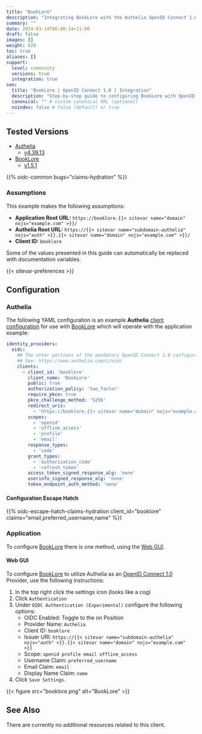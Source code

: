 ```yaml
---
title: "BookLore"
description: "Integrating BookLore with the Authelia OpenID Connect 1.0 Provider."
summary: ""
date: 2024-03-14T06:00:14+11:00
draft: false
images: []
weight: 620
toc: true
aliases: []
support:
  level: community
  versions: true
  integration: true
seo:
  title: "BookLore | OpenID Connect 1.0 | Integration"
  description: "Step-by-step guide to configuring BookLore with OpenID Connect 1.0 for secure SSO. Enhance your login flow using Authelia’s modern identity management."
  canonical: "" # custom canonical URL (optional)
  noindex: false # false (default) or true
---
```


## Tested Versions

- [Authelia]
  - [v4.39.13](https://github.com/authelia/authelia/releases/tag/v4.39.13)
- [BookLore]
  - [v1.5.1](https://github.com/booklore-app/booklore/releases/tag/v1.5.1)

{{% oidc-common bugs="claims-hydration" %}}

### Assumptions

This example makes the following assumptions:

- __Application Root URL:__ `https://booklore.{{< sitevar name="domain" nojs="example.com" >}}/`
- __Authelia Root URL:__ `https://{{< sitevar name="subdomain-authelia" nojs="auth" >}}.{{< sitevar name="domain" nojs="example.com" >}}/`
- __Client ID:__ `booklore`

Some of the values presented in this guide can automatically be replaced with documentation variables.

{{< sitevar-preferences >}}

## Configuration

### Authelia

The following YAML configuration is an example __Authelia__ [client configuration] for use with [BookLore] which will
operate with the application example:

```yaml {title="configuration.yml"}
identity_providers:
  oidc:
    ## The other portions of the mandatory OpenID Connect 1.0 configuration go here.
    ## See: https://www.authelia.com/c/oidc
    clients:
      - client_id: 'booklore'
        client_name: 'BookLore'
        public: true
        authorization_policy: 'two_factor'
        require_pkce: true
        pkce_challenge_method: 'S256'
        redirect_uris:
          - 'https://booklore.{{< sitevar name="domain" nojs="example.com" >}}/api/oidc'
        scopes:
          - 'openid'
          - 'offline_access'
          - 'profile'
          - 'email'
        response_types:
          - 'code'
        grant_types:
          - 'authorization_code'
          - 'refresh_token'
        access_token_signed_response_alg: 'none'
        userinfo_signed_response_alg: 'none'
        token_endpoint_auth_method: 'none'
```

#### Configuration Escape Hatch

{{% oidc-escape-hatch-claims-hydration client_id="booklore" claims="email,preferred_username,name" %}}

### Application

To configure [BookLore] there is one method, using the [Web GUI](#web-gui).

#### Web GUI

To configure [BookLore] to utilize Authelia as an [OpenID Connect 1.0] Provider, use the following instructions:

1. In the top right click the settings icon (looks like a cog)
2. Click `Authentication`
3. Under `OIDC Authentication (Experimental)` configure the following options:
   - OIDC Enabled: Toggle to the on Position
   - Provider Name: `Authelia`
   - Client ID: `booklore`
   - Issuer URI: `https://{{< sitevar name="subdomain-authelia" nojs="auth" >}}.{{< sitevar name="domain" nojs="example.com" >}}`
   - Scope: `openid profile email offline_access`
   - Username Claim: `preferred_username`
   - Email Claim: `email`
   - Display Name Claim: `name`
4. Click `Save Settings`.

{{< figure src="booklore.png" alt="BookLore" >}}

## See Also

There are currently no additional resources related to this client.

[Authelia]: https://www.authelia.com
[BookLore]: https://github.com/booklore-app/booklore
[OpenID Connect 1.0]: ../../introduction.md
[client configuration]: ../../../../configuration/identity-providers/openid-connect/clients.md
